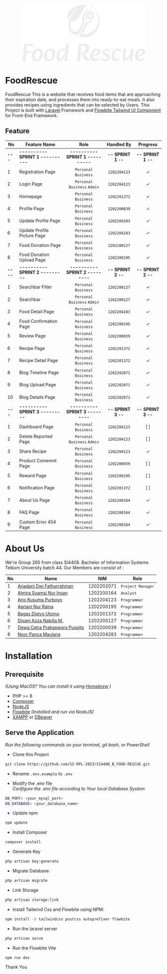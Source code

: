 <p align="center"><a href="https://laravel.com" target="_blank"><img src="https://github.com/SI-RPL-2023/SI4408_B_FOOD-RESCUE/blob/master/public/images/logo2.svg" width="400" alt="Laravel Logo"></a></p>

# FoodRescue

FoodRescue This is a website that receives food items that are approaching their expiration date, and processes them into ready-to-eat meals. It also provides recipes using ingredients that can be selected by Users. This Project is built with [Laravel](https://laravel.com/) Framework and [Flowbite Tailwind UI Component](https://flowbite.com/docs/getting-started/laravel/) for Front-End Framework.

## Feature

| No  | Feature Name                             | Role                                    | Handled By                 |   Progress             |
| --- | ---------------------------------------- | :------------------------------------:  |  :----------------------:  |   :-----------------:  |
|**---** | **---------- SPRINT 1 ----------**    |   **---------- SPRINT 1 ----------**    |      **-- SPRINT 1 --**    |   **-- SPRINT 1 --**   |
| 1      | Registration Page                     |       ``Personal`` ``Business``         |        ``1202204123``      |         &check;        |
| 2      | Login Page                            |   ``Personal`` ``Business`` ``Admin``   |        ``1202204123``      |         &check;        |
| 3      | Homepage                              |       ``Personal`` ``Business``         |        ``1202201372``      |         &check;        |
| 4      | Profile Page                          |       ``Personal`` ``Business``         |        ``1202200039``      |         &check;        |
| 5      | Update Profile Page                   |       ``Personal`` ``Business``         |        ``1202204283``      |         &check;        |
| 6      | Update Profile Picture Page           |       ``Personal`` ``Business``         |        ``1202204283``      |         &check;        |
| 7      | Food Donation Page                    |       ``Personal`` ``Business``         |        ``1202200127``      |         &check;        |
| 8      | Food Donation Upload Page             |       ``Personal`` ``Business``         |        ``1202200195``      |         &check;        |
|**----**| **---------- SPRINT 2 ---------**     |   **---------- SPRINT 2 ---------**     |      **-- SPRINT 2 --**    |   **-- SPRINT 2 --**   |
| 1      | Searchbar Filter                      |          ``Personal`` ``Business``      |        ``1202200127``      |         &check;        |
| 2      | Searchbar                             |   ``Personal`` ``Business`` ``Admin``   |        ``1202200127``      |         &check;        |
| 3      | Food Detail Page                      |        ``Personal`` ``Business``        |        ``1202204283``      |         &check;        |
| 4      | Food Confirmation Page                |        ``Personal`` ``Business``        |        ``1202200195``      |         &check;        |
| 5      | Review Page                           |        ``Personal`` ``Business``        |        ``1202200039``      |         &check;        |
| 6      | Recipe Page                           |        ``Personal`` ``Business``        |        ``1202201372``      |         &check;        |
| 7      | Recipe Detail Page                    |        ``Personal`` ``Business``        |        ``1202201372``      |         &check;        |
| 8      | Blog Timeline Page                    |        ``Personal`` ``Business``        |        ``1202202071``      |         &check;        |
| 9      | Blog Upload Page                      |        ``Personal`` ``Business``        |        ``1202202071``      |         &check;        |
| 10     | Blog Details Page                     |        ``Personal`` ``Business``        |        ``1202202071``      |         &check;        |
|**---** | **---------- SPRINT 3 ---------**     |   **---------- SPRINT 3 ---------**     |      **-- SPRINT 3 --**    |   **-- SPRINT 3 --**   |
| 1      | Dashboard Page                        |        ``Personal`` ``Business``        |        ``1202204123``      |         [ ]             |
| 2      | Delete Reported Page                  |   ``Personal`` ``Business`` ``Admin``   |        ``1202204123``      |         [ ]             |
| 3      | Share Recipe                          |        ``Personal`` ``Business``        |        ``1202204123``      |         &check;        |
| 4      | Product Comemnt Page                  |        ``Personal`` ``Business``        |        ``1202200039``      |         [ ]             |
| 5      | Reward Page                           |        ``Personal`` ``Business``        |        ``1202200195``      |         [ ]             |
| 6      | Notification Page                     |        ``Personal`` ``Business``        |        ``1202201372``      |         [ ]             |
| 7      | About Us Page                         |        ``Personal`` ``Business``        |        ``1202200164``      |         &check;        |
| 8      | FAQ Page                              |        ``Personal`` ``Business``        |        ``1202200164``      |         &check;        |
| 9      | Custom Error 404 Page                 |        ``Personal`` ``Business``        |        ``1202200164``      |         &check;        |

# About Us

We're Group 265 from class SI4408. Bachelor of Information Systems Telkom University batch 44. Our Members are consist of :

| No  | Name                                                                         | NIM        | Role                |
| --- | ---------------------------------------------------------------------------- | ---------- | ------------------- |
| 1   | [Ariadani Dwi Fathurrahman](https://www.instagram.com/ariadanidf/)           | 1202202071 | ``Project Manager`` |
| 2   | [Almira Syamsi Nur Insan](https://www.instagram.com/almiraasy/)              | 1202200164 | ``Analyst``         |
| 3   | [Ario Kusuma Purboyo](https://www.instagram.com/ariokusuma/)                 | 1202204123 | ``Programmer``      |
| 4   | [Apriani Nur Raina](https://www.instagram.com/anraina_/)                     | 1202200195 | ``Programmer``      |
| 5   | [Bagas Distyo Utomo](https://www.instagram.com/bagasdistyo/)                 | 1202201372 | ``Programmer``      |
| 6   | [Divani Azza Nabilla M.](https://www.instagram.com/divaniazza_/)             | 1202200127 | ``Programmer``      |
| 7   | [Dewa Cetra Prabasworo Puspito](https://www.instagram.com/dewacetra.p.7402/) | 1202200039 | ``Programmer``      |
| 8   | [Noor Panca Maulana](https://www.instagram.com/noorpancamaulana/)            | 1202204283 | ``Programmer``      |

# Installation
## Prerequisite
*(Using MacOS? You can install it using [Homebrew](https://brew.sh/) )*
- PHP >= 8
- [Composer](https://getcomposer.org/) 
- [NodeJS](https://nodejs.org/en/download)
- [Flowbite](https://nodejs.org/en/download) *(Installed and run via NodeJS)*
- [XAMPP](https://www.apachefriends.org/download.html) or [DBeaver](https://dbeaver.io)


## Serve the Application
*Run the following commands on your terminal, git bash, or PowerShell*

- Clone this Project
```bash
git clone https://github.com/SI-RPL-2023/SI4408_B_FOOD-RESCUE.git
```

- Rename ``.env.example`` to ``.env``<br>

- Modify the .env file <br>
*Configure the .env file according to Your local Database System*
```bash
DB_PORT= <your_mysql_port>
DB_DATABASE= <your_database_name>
```

- Update npm<br>
```bash
npm update
```

- Install Composer
```bash
composer install
```

- Generate Key
```bash
php artisan key:generate
```

- Migrate Database
```bash
php artisan migrate
```

- Link Storage
```bash
php artisan storage:link
```

- Install Tailwind Css and Flowbite using NPM:
```bash
npm install -D tailwindcss postcss autoprefixer flowbite
```

- Run the laravel server
```bash
php artisan serve
```

- Run the Flowbite Vite
```bash
npm run dev
```

Thank You

    